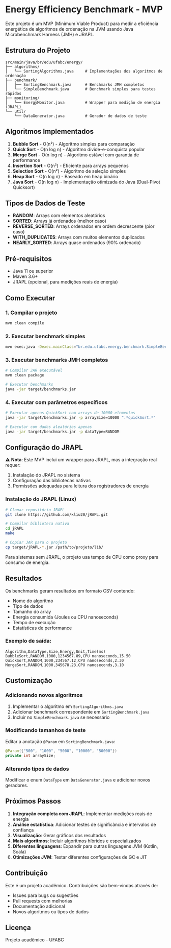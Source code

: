 # Energy Efficiency Benchmark - MVP

Este projeto é um MVP (Minimum Viable Product) para medir a eficiência energética de algoritmos de ordenação na JVM usando Java Microbenchmark Harness (JMH) e JRAPL.

## Estrutura do Projeto

```
src/main/java/br/edu/ufabc/energy/
├── algorithms/
│   └── SortingAlgorithms.java     # Implementações dos algoritmos de ordenação
├── benchmark/
│   ├── SortingBenchmark.java      # Benchmarks JMH completos
│   └── SimpleBenchmark.java       # Benchmark simples para testes rápidos
├── monitoring/
│   └── EnergyMonitor.java         # Wrapper para medição de energia (JRAPL)
└── util/
    └── DataGenerator.java         # Gerador de dados de teste
```

## Algoritmos Implementados

1. **Bubble Sort** - O(n²) - Algoritmo simples para comparação
2. **Quick Sort** - O(n log n) - Algoritmo divide-e-conquista popular
3. **Merge Sort** - O(n log n) - Algoritmo estável com garantia de performance
4. **Insertion Sort** - O(n²) - Eficiente para arrays pequenos
5. **Selection Sort** - O(n²) - Algoritmo de seleção simples
6. **Heap Sort** - O(n log n) - Baseado em heap binário
7. **Java Sort** - O(n log n) - Implementação otimizada do Java (Dual-Pivot Quicksort)

## Tipos de Dados de Teste

- **RANDOM**: Arrays com elementos aleatórios
- **SORTED**: Arrays já ordenados (melhor caso)
- **REVERSE_SORTED**: Arrays ordenados em ordem decrescente (pior caso)
- **WITH_DUPLICATES**: Arrays com muitos elementos duplicados
- **NEARLY_SORTED**: Arrays quase ordenados (90% ordenado)

## Pré-requisitos

- Java 11 ou superior
- Maven 3.6+
- JRAPL (opcional, para medições reais de energia)

## Como Executar

### 1. Compilar o projeto

```bash
mvn clean compile
```

### 2. Executar benchmark simples

```bash
mvn exec:java -Dexec.mainClass="br.edu.ufabc.energy.benchmark.SimpleBenchmark"
```

### 3. Executar benchmarks JMH completos

```bash
# Compilar JAR executável
mvn clean package

# Executar benchmarks
java -jar target/benchmarks.jar
```

### 4. Executar com parâmetros específicos

```bash
# Executar apenas QuickSort com arrays de 10000 elementos
java -jar target/benchmarks.jar -p arraySize=10000 ".*quickSort.*"

# Executar com dados aleatórios apenas
java -jar target/benchmarks.jar -p dataType=RANDOM
```

## Configuração do JRAPL

⚠️ **Nota**: Este MVP inclui um wrapper para JRAPL, mas a integração real requer:

1. Instalação do JRAPL no sistema
2. Configuração das bibliotecas nativas
3. Permissões adequadas para leitura dos registradores de energia

### Instalação do JRAPL (Linux)

```bash
# Clonar repositório JRAPL
git clone https://github.com/kliu20/jRAPL.git

# Compilar biblioteca nativa
cd jRAPL
make

# Copiar JAR para o projeto
cp target/jRAPL-*.jar /path/to/projeto/lib/
```

Para sistemas sem JRAPL, o projeto usa tempo de CPU como proxy para consumo de energia.

## Resultados

Os benchmarks geram resultados em formato CSV contendo:

- Nome do algoritmo
- Tipo de dados
- Tamanho do array
- Energia consumida (Joules ou CPU nanoseconds)
- Tempo de execução
- Estatísticas de performance

### Exemplo de saída:

```
Algorithm,DataType,Size,Energy,Unit,Time(ms)
BubbleSort,RANDOM,1000,1234567.89,CPU nanoseconds,15.50
QuickSort,RANDOM,1000,234567.12,CPU nanoseconds,2.30
MergeSort,RANDOM,1000,345678.23,CPU nanoseconds,3.10
```

## Customização

### Adicionando novos algoritmos

1. Implementar o algoritmo em `SortingAlgorithms.java`
2. Adicionar benchmark correspondente em `SortingBenchmark.java`
3. Incluir no `SimpleBenchmark.java` se necessário

### Modificando tamanhos de teste

Editar a anotação `@Param` em `SortingBenchmark.java`:

```java
@Param({"500", "1000", "5000", "10000", "50000"})
private int arraySize;
```

### Alterando tipos de dados

Modificar o enum `DataType` em `DataGenerator.java` e adicionar novos geradores.

## Próximos Passos

1. **Integração completa com JRAPL**: Implementar medições reais de energia
2. **Análise estatística**: Adicionar testes de significância e intervalos de confiança
3. **Visualização**: Gerar gráficos dos resultados
4. **Mais algoritmos**: Incluir algoritmos híbridos e especializados
5. **Diferentes linguagens**: Expandir para outras linguagens JVM (Kotlin, Scala)
6. **Otimizações JVM**: Testar diferentes configurações de GC e JIT

## Contribuição

Este é um projeto acadêmico. Contribuições são bem-vindas através de:

- Issues para bugs ou sugestões
- Pull requests com melhorias
- Documentação adicional
- Novos algoritmos ou tipos de dados

## Licença

Projeto acadêmico - UFABC

